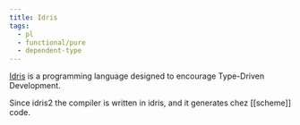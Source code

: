 ```yaml
---
title: Idris
tags:
  - pl
  - functional/pure
  - dependent-type
---
```


[Idris](https://www.idris-lang.org/) is a programming language designed to encourage Type-Driven Development.

Since idris2 the compiler is written in idris, and it generates chez [[scheme]] code.
